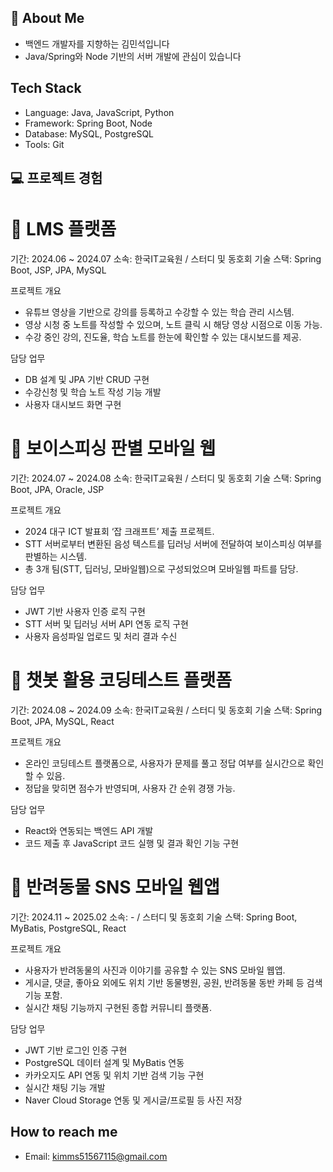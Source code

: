 ## 👋 About Me
- 백엔드 개발자를 지향하는 김민석입니다
- Java/Spring와 Node 기반의 서버 개발에 관심이 있습니다

## Tech Stack
- Language: Java, JavaScript, Python
- Framework: Spring Boot, Node
- Database: MySQL, PostgreSQL
- Tools: Git

## 💻 프로젝트 경험
# 📘 LMS 플랫폼
기간: 2024.06 ~ 2024.07
소속: 한국IT교육원 / 스터디 및 동호회
기술 스택: Spring Boot, JSP, JPA, MySQL

프로젝트 개요
- 유튜브 영상을 기반으로 강의를 등록하고 수강할 수 있는 학습 관리 시스템.
- 영상 시청 중 노트를 작성할 수 있으며, 노트 클릭 시 해당 영상 시점으로 이동 가능.
- 수강 중인 강의, 진도율, 학습 노트를 한눈에 확인할 수 있는 대시보드를 제공.

담당 업무
- DB 설계 및 JPA 기반 CRUD 구현
- 수강신청 및 학습 노트 작성 기능 개발
- 사용자 대시보드 화면 구현

# 🔐 보이스피싱 판별 모바일 웹
기간: 2024.07 ~ 2024.08
소속: 한국IT교육원 / 스터디 및 동호회
기술 스택: Spring Boot, JPA, Oracle, JSP

프로젝트 개요
- 2024 대구 ICT 발표회 ‘잡 크래프트’ 제출 프로젝트.
- STT 서버로부터 변환된 음성 텍스트를 딥러닝 서버에 전달하여 보이스피싱 여부를 판별하는 시스템.
- 총 3개 팀(STT, 딥러닝, 모바일웹)으로 구성되었으며 모바일웹 파트를 담당.

담당 업무
- JWT 기반 사용자 인증 로직 구현
- STT 서버 및 딥러닝 서버 API 연동 로직 구현
- 사용자 음성파일 업로드 및 처리 결과 수신

# 💬 챗봇 활용 코딩테스트 플랫폼
기간: 2024.08 ~ 2024.09
소속: 한국IT교육원 / 스터디 및 동호회
기술 스택: Spring Boot, JPA, MySQL, React

프로젝트 개요
- 온라인 코딩테스트 플랫폼으로, 사용자가 문제를 풀고 정답 여부를 실시간으로 확인할 수 있음.
- 정답을 맞히면 점수가 반영되며, 사용자 간 순위 경쟁 가능.

담당 업무
- React와 연동되는 백엔드 API 개발
- 코드 제출 후 JavaScript 코드 실행 및 결과 확인 기능 구현

# 🐾 반려동물 SNS 모바일 웹앱
기간: 2024.11 ~ 2025.02
소속: - / 스터디 및 동호회
기술 스택: Spring Boot, MyBatis, PostgreSQL, React

프로젝트 개요
- 사용자가 반려동물의 사진과 이야기를 공유할 수 있는 SNS 모바일 웹앱.
- 게시글, 댓글, 좋아요 외에도 위치 기반 동물병원, 공원, 반려동물 동반 카페 등 검색 기능 포함.
- 실시간 채팅 기능까지 구현된 종합 커뮤니티 플랫폼.

담당 업무
- JWT 기반 로그인 인증 구현
- PostgreSQL 데이터 설계 및 MyBatis 연동
- 카카오지도 API 연동 및 위치 기반 검색 기능 구현
- 실시간 채팅 기능 개발
- Naver Cloud Storage 연동 및 게시글/프로필 등 사진 저장

## How to reach me
- Email: kimms51567115@gmail.com

  
<!--
**27min/27min** is a ✨ _special_ ✨ repository because its `README.md` (this file) appears on your GitHub profile.

Here are some ideas to get you started:

- 🔭 I’m currently working on ...
- 🌱 I’m currently learning ...
- 👯 I’m looking to collaborate on ...
- 🤔 I’m looking for help with ...
- 💬 Ask me about ...
- 📫 How to reach me: ...
- 😄 Pronouns: ...
- ⚡ Fun fact: ...
-->
